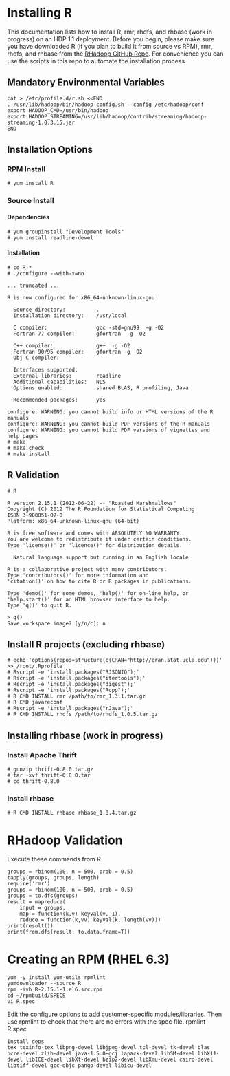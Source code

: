 # Installing R

This documentation lists how to install R, rmr, rhdfs, and rhbase (work in progress) on an HDP 1.1 deployment.  Before you begin, please make sure you have downloaded R (if you plan to build it from source vs RPM), rmr, rhdfs, and rhbase from the [RHadoop GitHub Repo](https://github.com/RevolutionAnalytics/RHadoop/wiki/Downloads).  For convenience you can use the scripts in this repo to automate the installation process.

## Mandatory Environmental Variables

	cat > /etc/profile.d/r.sh <<END
	. /usr/lib/hadoop/bin/hadoop-config.sh --config /etc/hadoop/conf
	export HADOOP_CMD=/usr/bin/hadoop
	export HADOOP_STREAMING=/usr/lib/hadoop/contrib/streaming/hadoop-streaming-1.0.3.15.jar
	END

## Installation Options

### RPM Install

	# yum install R

### Source Install

#### Dependencies

	# yum groupinstall "Development Tools"
	# yum install readline-devel

#### Installation

	# cd R-*
	# ./configure --with-x=no
	
	... truncated ...
	
	R is now configured for x86_64-unknown-linux-gnu

	  Source directory:          .
	  Installation directory:    /usr/local

	  C compiler:                gcc -std=gnu99  -g -O2
	  Fortran 77 compiler:       gfortran  -g -O2

	  C++ compiler:              g++  -g -O2
	  Fortran 90/95 compiler:    gfortran -g -O2
	  Obj-C compiler:	      

	  Interfaces supported:      
	  External libraries:        readline
	  Additional capabilities:   NLS
	  Options enabled:           shared BLAS, R profiling, Java

	  Recommended packages:      yes

	configure: WARNING: you cannot build info or HTML versions of the R manuals
	configure: WARNING: you cannot build PDF versions of the R manuals
	configure: WARNING: you cannot build PDF versions of vignettes and help pages
	# make
	# make check
	# make install
	
## R Validation

	# R

	R version 2.15.1 (2012-06-22) -- "Roasted Marshmallows"
	Copyright (C) 2012 The R Foundation for Statistical Computing
	ISBN 3-900051-07-0
	Platform: x86_64-unknown-linux-gnu (64-bit)

	R is free software and comes with ABSOLUTELY NO WARRANTY.
	You are welcome to redistribute it under certain conditions.
	Type 'license()' or 'licence()' for distribution details.

	  Natural language support but running in an English locale

	R is a collaborative project with many contributors.
	Type 'contributors()' for more information and
	'citation()' on how to cite R or R packages in publications.

	Type 'demo()' for some demos, 'help()' for on-line help, or
	'help.start()' for an HTML browser interface to help.
	Type 'q()' to quit R.

	> q()
	Save workspace image? [y/n/c]: n
	
## Install R projects (excluding rhbase)

	# echo 'options(repos=structure(c(CRAN="http://cran.stat.ucla.edu")))' >> /root/.Rprofile
	# Rscript -e 'install.packages("RJSONIO");'
	# Rscript -e 'install.packages("itertools");'
	# Rscript -e 'install.packages("digest");'
	# Rscript -e 'install.packages("Rcpp");'
	# R CMD INSTALL rmr /path/to/rmr_1.3.1.tar.gz
	# R CMD javareconf
	# Rscript -e 'install.packages("rJava");'
	# R CMD INSTALL rhdfs /path/to/rhdfs_1.0.5.tar.gz
	
## Installing rhbase (work in progress)

### Install Apache Thrift
	# gunzip thrift-0.8.0.tar.gz
	# tar -xvf thrift-0.8.0.tar
	# cd thrift-0.8.0
	
### Install rhbase
	# R CMD INSTALL rhbase rhbase_1.0.4.tar.gz
	
# RHadoop Validation
Execute these commands from R

	groups = rbinom(100, n = 500, prob = 0.5)
	tapply(groups, groups, length)
	require('rmr')
	groups = rbinom(100, n = 500, prob = 0.5)
	groups = to.dfs(groups)
	result = mapreduce(
	    input = groups,
	    map = function(k,v) keyval(v, 1),
	    reduce = function(k,vv) keyval(k, length(vv)))
	print(result())
	print(from.dfs(result, to.data.frame=T))
	
# Creating an RPM (RHEL 6.3)
	yum -y install yum-utils rpmlint
	yumdownloader --source R
	rpm -ivh R-2.15.1-1.el6.src.rpm
	cd ~/rpmbuild/SPECS
	vi R.spec

Edit the configure options to add customer-specific modules/libraries.  Then use rpmlint to check that there are no errors with the spec file.
	rpmlint R.spec
	
	Install deps
	tex texinfo-tex libpng-devel libjpeg-devel tcl-devel tk-devel blas pcre-devel zlib-devel java-1.5.0-gcj lapack-devel libSM-devel libX11-devel libICE-devel libXt-devel bzip2-devel libXmu-devel cairo-devel libtiff-devel gcc-objc pango-devel libicu-devel